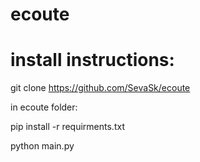 # ecoute
# install instructions:
git clone https://github.com/SevaSk/ecoute

in ecoute folder:

pip install -r requirments.txt

python main.py
